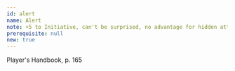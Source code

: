 ```yaml
---
id: alert
name: Alert
note: +5 to Initiative, can't be surprised, no advantage for hidden attackers
prerequisite: null
new: true
---
```

Player's Handbook, p. 165